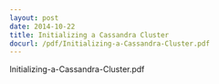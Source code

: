 ```yaml
---
layout: post
date: 2014-10-22
title: Initializing a Cassandra Cluster
docurl: /pdf/Initializing-a-Cassandra-Cluster.pdf
---
```


Initializing-a-Cassandra-Cluster.pdf